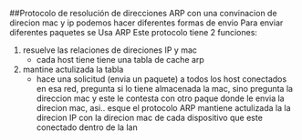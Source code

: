 ##Protocolo de resolución de direcciones ARP
con una convinacion de direcion mac y ip podemos hacer diferentes formas de envio
Para enviar diferentes paquetes se Usa ARP
Este protocolo tiene 2 funciones:

1. resuelve las relaciones de direciones IP y mac
   - cada host tiene tiene una tabla de cache arp
2. mantine actulizada la tabla
   - hace una solicitud (envia un paquete) a todos los host conectados en esa red, pregunta si lo tiene almacenada la mac, sino pregunta la direccion mac y este le contesta con otro paque donde le envia la direcion mac, asi.. esque el protocolo ARP mantiene actulizada la la direcion IP con la direcion mac de cada dispositivo que este conectado dentro de la lan
